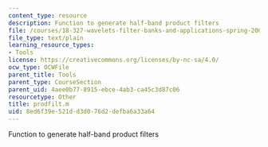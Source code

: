 ```yaml
---
content_type: resource
description: Function to generate half-band product filters
file: /courses/18-327-wavelets-filter-banks-and-applications-spring-2003/8ed6f39e521dd3d076d2defba6a33a64_prodfilt.m
file_type: text/plain
learning_resource_types:
- Tools
license: https://creativecommons.org/licenses/by-nc-sa/4.0/
ocw_type: OCWFile
parent_title: Tools
parent_type: CourseSection
parent_uid: 4aee0b77-8915-ebce-4ab3-ca45c3d87c06
resourcetype: Other
title: prodfilt.m
uid: 8ed6f39e-521d-d3d0-76d2-defba6a33a64
---
```

Function to generate half-band product filters
